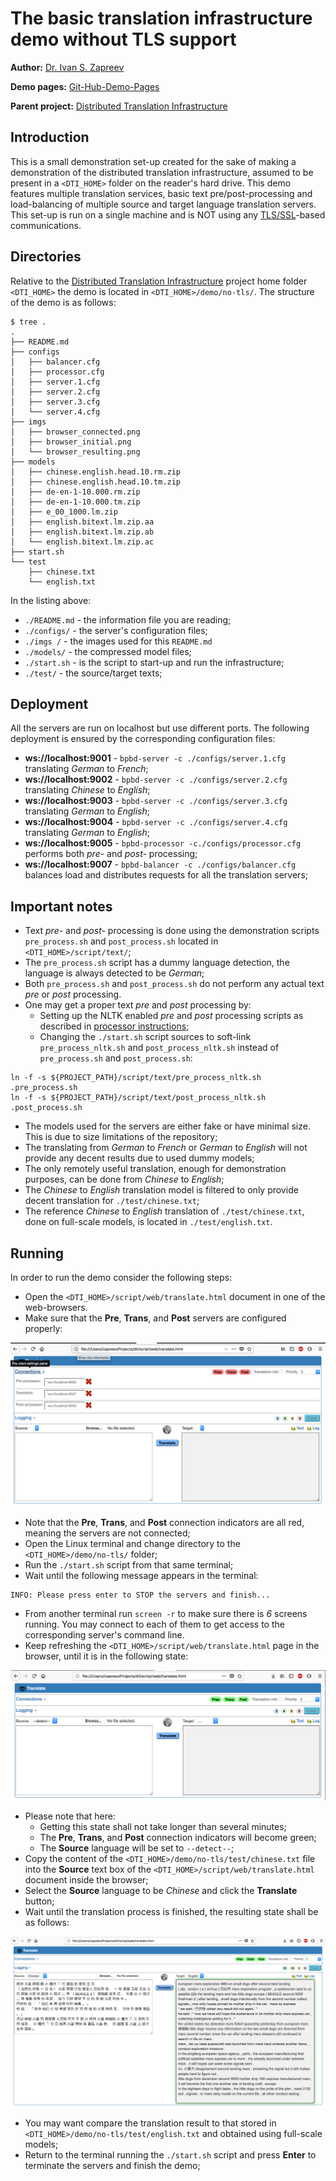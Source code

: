 # **The basic translation infrastructure demo without TLS support**

**Author:** [Dr. Ivan S. Zapreev](https://nl.linkedin.com/in/zapreevis)

**Demo pages:** [Git-Hub-Demo-Pages](https://github.com/ivan-zapreev/Distributed-Translation-Infrastructure/tree/master/demo/no-tls)

**Parent project:** [Distributed Translation Infrastructure](https://github.com/ivan-zapreev/Distributed-Translation-Infrastructure)

## Introduction

This is a small demonstration set-up created for the sake of making a demonstration of the distributed translation infrastructure, assumed to be present in a `<DTI_HOME>` folder on the reader's hard drive. This demo features multiple translation services, basic text pre/post-processing and load-balancing of multiple source and target language translation servers. This set-up is run on a single machine and is NOT using any [TLS/SSL](https://en.wikipedia.org/wiki/Transport_Layer_Security)-based communications.

## Directories

Relative to the [Distributed Translation Infrastructure](https://github.com/ivan-zapreev/Distributed-Translation-Infrastructure) project home folder `<DTI_HOME>` the demo is located in `<DTI_HOME>/demo/no-tls/`. The structure of the demo is as follows:

```
$ tree .
.
├── README.md
├── configs
│   ├── balancer.cfg
│   ├── processor.cfg
│   ├── server.1.cfg
│   ├── server.2.cfg
│   ├── server.3.cfg
│   └── server.4.cfg
├── imgs
│   ├── browser_connected.png
│   ├── browser_initial.png
│   └── browser_resulting.png
├── models
│   ├── chinese.english.head.10.rm.zip
│   ├── chinese.english.head.10.tm.zip
│   ├── de-en-1-10.000.rm.zip
│   ├── de-en-1-10.000.tm.zip
│   ├── e_00_1000.lm.zip
│   ├── english.bitext.lm.zip.aa
│   ├── english.bitext.lm.zip.ab
│   └── english.bitext.lm.zip.ac
├── start.sh
└── test
    ├── chinese.txt
    └── english.txt
```

In the listing above:

- `./README.md` - the information file you are reading;
- `./configs/` - the server's configuration files; 
- `./imgs /` - the images used for this `README.md`
- `./models/` - the compressed model files;
- `./start.sh` - is the script to start-up and run the infrastructure;
- `./test/` - the source/target texts;

## Deployment

All the servers are run on localhost but use different ports. The following deployment is ensured by the corresponding configuration files:

- **ws://localhost:9001** - `bpbd-server -c ./configs/server.1.cfg` translating *German* to *French*;
- **ws://localhost:9002** - `bpbd-server -c ./configs/server.2.cfg` translating *Chinese* to *English*;
- **ws://localhost:9003** - `bpbd-server -c ./configs/server.3.cfg` translating *German* to *English*;
- **ws://localhost:9004** - `bpbd-server -c ./configs/server.4.cfg` translating *German* to *English*;
- **ws://localhost:9005** - `bpbd-processor -c./configs/processor.cfg` performs both *pre-* and *post-* processing;
- **ws://localhost:9007** - `bpbd-balancer -c ./configs/balancer.cfg` balances load and distributes requests for all the translation servers;

## Important notes

* Text *pre-* and *post-* processing is done using the demonstration scripts `pre_process.sh` and `post_process.sh` located in `<DTI_HOME>/script/text/`;
* The `pre_process.sh` script has a dummy language detection, the language is always detected to be *German*;
* Both `pre_process.sh` and `post_process.sh` do not perform any actual text *pre* or *post* processing.
* One may get a proper text *pre* and *post* processing by:
    * Setting up the NLTK enabled *pre* and *post* processing scripts as described in [processor instructions](../../../..#pre-integrated-third-party-prepost-processing-scripts);
    * Changing the `./start.sh` script sources to soft-link `pre_process_nltk.sh` and `post_process_nltk.sh` instead of `pre_process.sh` and `post_process.sh`:

```
ln -f -s ${PROJECT_PATH}/script/text/pre_process_nltk.sh .pre_process.sh
ln -f -s ${PROJECT_PATH}/script/text/post_process_nltk.sh .post_process.sh
```
     
* The models used for the servers are either fake or have minimal size. This is due to size limitations of the repository;
* The translating from *German* to *French* or *German* to *English* will not provide any decent results due to used dummy models;
* The only remotely useful translation, enough for demonstration purposes, can be done from *Chinese* to *English*;
* The *Chinese* to *English* translation model is filtered to only provide decent translation for `./test/chinese.txt`;
* The reference *Chinese* to *English* translation of `./test/chinese.txt`, done on full-scale models, is located in `./test/english.txt`.

## Running

In order to run the demo consider the following steps:

* Open the `<DTI_HOME>/script/web/translate.html` document in one of the web-browsers.
* Make sure that the **Pre**, **Trans**, and **Post** servers are configured properly:

![The initial browser state](./imgs/browser_initial.png "The initial browser state")

* Note that the **Pre**, **Trans**, and **Post** connection indicators are all red, meaning the servers are not connected;
* Open the Linux terminal and change directory to the `<DTI_HOME>/demo/no-tls/` folder;
* Run the `./start.sh` script from that same terminal;
* Wait until the following message appears in the terminal: 

```
INFO: Please press enter to STOP the servers and finish...
```

* From another terminal run `screen -r` to make sure there is *6* screens running. You may connect to each of them to get access to the corresponding server's command line.
* Keep refreshing the `<DTI_HOME>/script/web/translate.html` page in the browser, until it is in the following state:

![The connected browser state](./imgs/browser_connected.png "The connected browser state")

* Please note that here:
    * Getting this state shall not take longer than several minutes;
    * The **Pre**, **Trans**, and **Post** connection indicators will become green;
    * The **Source** language will be set to `--detect--`;
* Copy the content of the `<DTI_HOME>/demo/no-tls/test/chinese.txt` file into the **Source** text box of the `<DTI_HOME>/script/web/translate.html` document inside the browser;
* Select the **Source** language to be *Chinese* and click the **Translate** button;
* Wait until the translation process is finished, the resulting state shall be as follows:

![The resulting browser state](./imgs/browser_resulting.png "The resulting browser state")

* You may want compare the translation result to that stored in  `<DTI_HOME>/demo/no-tls/test/english.txt` and obtained using full-scale models;
* Return to the terminal running the `./start.sh` script and press **Enter** to terminate the servers and finish the demo;